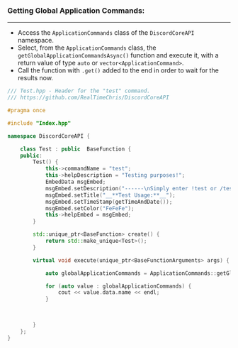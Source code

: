 
### **Getting Global Application Commands:**
---
- Access the `ApplicationCommands` class of the `DiscordCoreAPI` namespace.
- Select, from the `ApplicationCommands` class, the `getGlobalApplicationCommandsAsync()` function and execute it, with a return value of type `auto` or `vector<ApplicationCommand>`.
- Call the function with `.get()` added to the end in order to wait for the results now.

```cpp
/// Test.hpp - Header for the "test" command.
/// https://github.com/RealTimeChris/DiscordCoreAPI

#pragma once

#include "Index.hpp"

namespace DiscordCoreAPI {

	class Test : public  BaseFunction {
	public:
		Test() {
			this->commandName = "test";
			this->helpDescription = "Testing purposes!";
			EmbedData msgEmbed;
			msgEmbed.setDescription("------\nSimply enter !test or /test!\n------");
			msgEmbed.setTitle("__**Test Usage:**__");
			msgEmbed.setTimeStamp(getTimeAndDate());
			msgEmbed.setColor("FeFeFe");
			this->helpEmbed = msgEmbed;
		}

		std::unique_ptr<BaseFunction> create() {
			return std::make_unique<Test>();
		}

		virtual void execute(unique_ptr<BaseFunctionArguments> args) {

			auto globalApplicationCommands = ApplicationCommands::getGlobalApplicationCommandsAsync().get();

			for (auto value : globalApplicationCommands) {
				cout << value.data.name << endl;
			}

			

		}
	};
}
```
